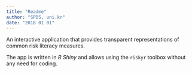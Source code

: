 ```yaml
---
title: "Readme"
author: "SPDS, uni.kn"
date: "2018 01 01"
---
```


An interactive application that provides transparent representations of common risk literacy measures.

The app is written in _R Shiny_ and allows using the `riskyr` toolbox without any need for coding.